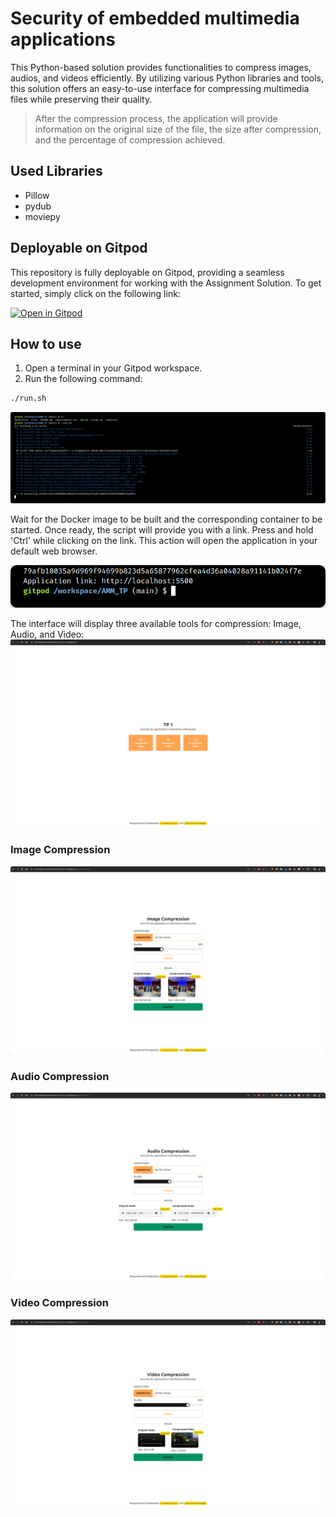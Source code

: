 # Security of embedded multimedia applications
This Python-based solution provides functionalities to compress images, audios, and videos efficiently. By utilizing various Python libraries and tools, this solution offers an easy-to-use interface for compressing multimedia files while preserving their quality.
> After the compression process, the application will provide information on the original size of the file, the size after compression, and the percentage of compression achieved.
## Used Libraries
* Pillow
* pydub
* moviepy

## Deployable on Gitpod
This repository is fully deployable on Gitpod, providing a seamless development environment for working with the Assignment Solution. To get started, simply click on the following link:

[![Open in Gitpod](https://gitpod.io/button/open-in-gitpod.svg)](https://gitpod.io/#https://github.com/Eljakani/AMM_TP)
## How to use
1. Open a terminal in your Gitpod workspace.
2. Run the following command:

```bash
./run.sh
```
![img1](screenshots/01.png)

Wait for the Docker image to be built and the corresponding container to be started. Once ready, the script will provide you with a link. Press and hold 'Ctrl' while clicking on the link. This action will open the application in your default web browser.

![img2](screenshots/02.png)

The interface will display three available tools for compression: Image, Audio, and Video:
![img3](screenshots/03.png)

### Image Compression
![img4](screenshots/04.png)
### Audio Compression
![img5](screenshots/05.png)
### Video Compression
![img6](screenshots/06.png)

